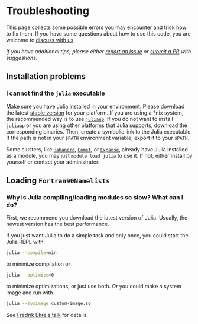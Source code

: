 # Troubleshooting

This page collects some possible errors you may encounter and trick how to fix them.
If you have some questions about how to use this code, you are welcome to
[discuss with us](https://github.com/singularitti/Fortran90Namelists.jl/discussions).

_If you have additional tips, please either
[report an issue](https://github.com/singularitti/Fortran90Namelists.jl/issues/new) or
[submit a PR](https://github.com/singularitti/Fortran90Namelists.jl/compare) with suggestions._

## Installation problems

### I cannot find the `julia` executable

Make sure you have Julia installed in your environment. Please download the latest
[stable version](https://julialang.org/downloads/#current_stable_release) for your platform.
If you are using a *nix system, the recommended way is to use
[`juliaup`](https://github.com/JuliaLang/juliaup). If you do not want to install `juliaup`
or you are using other platforms that Julia supports, download the corresponding binaries.
Then, create a symbolic link to the Julia executable. If the path is not in your `$PATH`
environment variable, export it to your `$PATH`.

Some clusters, like
[`Habanero`](https://confluence.columbia.edu/confluence/display/rcs/Habanero+HPC+Cluster+User+Documentation),
[`Comet`](https://www.sdsc.edu/support/user_guides/comet.html),
or [`Expanse`](https://www.sdsc.edu/services/hpc/expanse/index.html),
already have Julia installed as a module, you may
just `module load julia` to use it. If not, either install by yourself or contact your
administrator.

## Loading `Fortran90Namelists`

### Why is Julia compiling/loading modules so slow? What can I do?

First, we recommend you download the latest version of Julia. Usually, the newest version
has the best performance.

If you just want Julia to do a simple task and only once, you could start the Julia REPL with

```bash
julia --compile=min
```

to minimize compilation or

```bash
julia --optimize=0
```

to minimize optimizations, or just use both. Or you could make a system image
and run with

```bash
julia --sysimage custom-image.so
```

See [Fredrik Ekre's talk](https://youtu.be/IuwxE3m0_QQ?t=313) for details.

